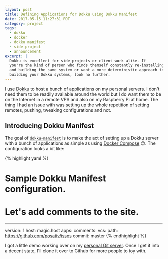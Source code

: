 ```yaml
---
layout: post
title: Defining Applications for Dokku using Dokku Manifest
date: 2017-05-15 11:27:31 PDT
category: project
tags:
  - dokku
  - docker
  - dokku manifest
  - side project
  - announcement
excerpt: |
  Dokku is excellent for side projects or client work alike. If 
  you're the kind of person who finds themself constantly re-installing
  and building the same system or want a more deterministic approach to
  building your Dokku systems, look no further.
---
```


I use [Dokku][] to host a bunch of applications on my personal servers. I don't
need them to be readily available around the world but I do want them to be on
the Internet in a remote VPS and also on my Raspberry Pi at home. The thing
I had an issue with was setting up the whole repetition of setting remotes,
pushing, tweaking configurations and not.

## Introducing Dokku Manifest

The goal of [`dokku-manifest`][] is to make the act of setting up a Dokku server
with a bunch of applications as simple as using [Docker Compose][] :wink:. The
configuration looks a bit like:

{% highlight yaml %}
# Sample Dokku Manifest configuration.
# Let's add comments to the site.
---
version: 1
host: magic.host
apps:
  comments:
    vcs:
      path: https://github.com/posativ/issos
      commit:  master
{% endhighlight %}

I got a little demo working over on my [personal Git server][1]. Once I get it
into a decent state, I'll clone it over to Github for more people to toy with.

[dokku]: https://dokku.io
[`dokku-manifest`]: https://jacky.wtf/projects/dokku-manifest/
[docker compose]: https://docs.docker.com/compose/
[1]: https://git.jacky.wtf/
